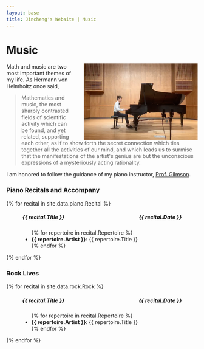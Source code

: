 ```yaml
---
layout: base
title: Jincheng's Website | Music
---
```


<div class="transparent">
<div class="container" markdown="1">

# Music

<img src="/users/jcyang/assets/images/photo6.png" style="float:right; width:300px; max-width:100%; padding-left: 30px">

Math and music are two most important themes of my life. As Hermann von Helmholtz once said, 

> Mathematics and music, the most sharply contrasted fields of scientific activity which can be found, and yet related, supporting each other, as if to show forth the secret connection which ties together all the activities of our mind, and which leads us to surmise that the manifestations of the artist's genius are but the unconscious expressions of a mysteriously acting rationality.

I am honored to follow the guidance of my piano instructor, [Prof. Gilmson](https://www.sophia-gilmson.com).

</div>
</div>

<div class="eggshell">
<div class="container" markdown="1">

### Piano Recitals and Accompany

{% for recital in site.data.piano.Recital %}

<div style="margin-left: 3em; margin-right: 3em">

<h5 style="display: flex; justify-content: space-between">
<span>
	{{ recital.Title }}
</span>
<span>
	{{ recital.Date }}
</span>
</h5>

<ul>
{% for repertoire in recital.Repertoire %}
	<li> <b>{{ repertoire.Artist }}</b>: {{ repertoire.Title }} </li>
{% endfor %}
</ul>

</div>

{% endfor %}

</div>
</div>

<div class="aliceblue">
<div class="container" markdown="1">

### Rock Lives

{% for recital in site.data.rock.Rock %}

<div style="margin-left: 3em; margin-right: 3em">

<h5 style="display: flex; justify-content: space-between">
<span>
	{{ recital.Title }}
</span>
<span>
	{{ recital.Date }}
</span>
</h5>

<ul>
{% for repertoire in recital.Repertoire %}
	<li> <b>{{ repertoire.Artist }}</b>: {{ repertoire.Title }} </li>
{% endfor %}
</ul>

</div>

{% endfor %}

</div>
</div>
